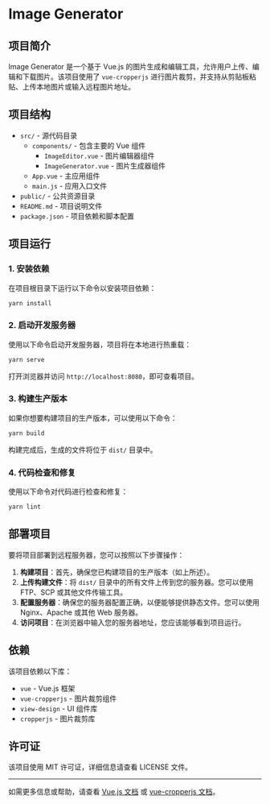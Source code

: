 # Image Generator

## 项目简介

Image Generator 是一个基于 Vue.js 的图片生成和编辑工具，允许用户上传、编辑和下载图片。该项目使用了 `vue-cropperjs` 进行图片裁剪，并支持从剪贴板粘贴、上传本地图片或输入远程图片地址。

## 项目结构

- `src/` - 源代码目录
  - `components/` - 包含主要的 Vue 组件
    - `ImageEditor.vue` - 图片编辑器组件
    - `ImageGenerator.vue` - 图片生成器组件
  - `App.vue` - 主应用组件
  - `main.js` - 应用入口文件
- `public/` - 公共资源目录
- `README.md` - 项目说明文件
- `package.json` - 项目依赖和脚本配置

## 项目运行

### 1. 安装依赖

在项目根目录下运行以下命令以安装项目依赖：

```bash
yarn install
```

### 2. 启动开发服务器

使用以下命令启动开发服务器，项目将在本地进行热重载：

```bash
yarn serve
```

打开浏览器并访问 `http://localhost:8080`，即可查看项目。

### 3. 构建生产版本

如果你想要构建项目的生产版本，可以使用以下命令：

```bash
yarn build
```

构建完成后，生成的文件将位于 `dist/` 目录中。

### 4. 代码检查和修复

使用以下命令对代码进行检查和修复：

```bash
yarn lint
```

## 部署项目

要将项目部署到远程服务器，您可以按照以下步骤操作：

1. **构建项目**：首先，确保您已构建项目的生产版本（如上所述）。
2. **上传构建文件**：将 `dist/` 目录中的所有文件上传到您的服务器。您可以使用 FTP、SCP 或其他文件传输工具。
3. **配置服务器**：确保您的服务器配置正确，以便能够提供静态文件。您可以使用 Nginx、Apache 或其他 Web 服务器。
4. **访问项目**：在浏览器中输入您的服务器地址，您应该能够看到项目运行。

## 依赖

该项目依赖以下库：

- `vue` - Vue.js 框架
- `vue-cropperjs` - 图片裁剪组件
- `view-design` - UI 组件库
- `cropperjs` - 图片裁剪库

## 许可证

该项目使用 MIT 许可证，详细信息请查看 LICENSE 文件。

---

如需更多信息或帮助，请查看 [Vue.js 文档](https://vuejs.org/) 或 [vue-cropperjs 文档](https://github.com/xyxiao001/vue-cropperjs)。
